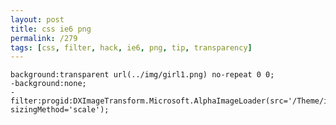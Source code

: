 ```yaml
---
layout: post
title: css ie6 png
permalink: /279
tags: [css, filter, hack, ie6, png, tip, transparency]
---
```


    background:transparent url(../img/girl1.png) no-repeat 0 0;
    -background:none;
    -filter:progid:DXImageTransform.Microsoft.AlphaImageLoader(src='/Theme/img/girl1.png', sizingMethod='scale');
